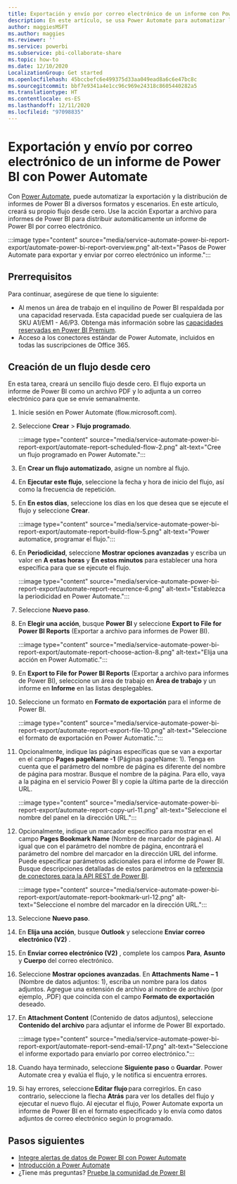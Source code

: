 ```yaml
---
title: Exportación y envío por correo electrónico de un informe con Power Automate
description: En este artículo, se usa Power Automate para automatizar la exportación y distribución de informes de Power BI en diversos escenarios y formatos admitidos.
author: maggiesMSFT
ms.author: maggies
ms.reviewer: ''
ms.service: powerbi
ms.subservice: pbi-collaborate-share
ms.topic: how-to
ms.date: 12/10/2020
LocalizationGroup: Get started
ms.openlocfilehash: 45bccbefc6e499375d33aa049ead8a6c6e47bc8c
ms.sourcegitcommit: bbf7e9341a4e1cc96c969e24318c8605440282a5
ms.translationtype: HT
ms.contentlocale: es-ES
ms.lasthandoff: 12/11/2020
ms.locfileid: "97098835"
---
```

# <a name="export-and-email-a-power-bi-report-with-power-automate"></a>Exportación y envío por correo electrónico de un informe de Power BI con Power Automate

Con [Power Automate](/power-automate/getting-started), puede automatizar la exportación y la distribución de informes de Power BI a diversos formatos y escenarios. En este artículo, creará su propio flujo desde cero. Use la acción Exportar a archivo para informes de Power BI para distribuir automáticamente un informe de Power BI por correo electrónico.

:::image type="content" source="media/service-automate-power-bi-report-export/automate-power-bi-report-overview.png" alt-text="Pasos de Power Automate para exportar y enviar por correo electrónico un informe.":::

## <a name="prerequisites"></a>Prerrequisitos  

Para continuar, asegúrese de que tiene lo siguiente:

- Al menos un área de trabajo en el inquilino de Power BI respaldada por una capacidad reservada. Esta capacidad puede ser cualquiera de las SKU A1/EM1 - A6/P3. Obtenga más información sobre las [capacidades reservadas en Power BI Premium](../admin/service-premium-what-is.md).
- Acceso a los conectores estándar de Power Automate, incluidos en todas las suscripciones de Office 365.

## <a name="create-a-flow-from-scratch"></a>Creación de un flujo desde cero 

En esta tarea, creará un sencillo flujo desde cero. El flujo exporta un informe de Power BI como un archivo PDF y lo adjunta a un correo electrónico para que se envíe semanalmente.  

1. Inicie sesión en Power Automate (flow.microsoft.com).
2. Seleccione **Crear** > **Flujo programado**. 

    :::image type="content" source="media/service-automate-power-bi-report-export/automate-report-scheduled-flow-2.png" alt-text="Cree un flujo programado en Power Automate.":::

3. En **Crear un flujo automatizado**, asigne un nombre al flujo. 
4. En **Ejecutar este flujo**, seleccione la fecha y hora de inicio del flujo, así como la frecuencia de repetición.
5. En **En estos días**, seleccione los días en los que desea que se ejecute el flujo y seleccione **Crear**.

    :::image type="content" source="media/service-automate-power-bi-report-export/automate-report-build-flow-5.png" alt-text="Power automatice, programar el flujo.":::

6. En **Periodicidad**, seleccione **Mostrar opciones avanzadas** y escriba un valor en **A estas horas** y **En estos minutos** para establecer una hora específica para que se ejecute el flujo.
 
    :::image type="content" source="media/service-automate-power-bi-report-export/automate-report-recurrence-6.png" alt-text="Establezca la periodicidad en Power Automate.":::

7. Seleccione **Nuevo paso**.
8. En **Elegir una acción**, busque **Power BI** y seleccione **Export to File for Power BI Reports** (Exportar a archivo para informes de Power BI).
 
    :::image type="content" source="media/service-automate-power-bi-report-export/automate-report-choose-action-8.png" alt-text="Elija una acción en Power Automatic.":::

9. En **Export to File for Power BI Reports** (Exportar a archivo para informes de Power BI), seleccione un área de trabajo en **Área de trabajo** y un informe en **Informe** en las listas desplegables.
10. Seleccione un formato en **Formato de exportación** para el informe de Power BI.
 
    :::image type="content" source="media/service-automate-power-bi-report-export/automate-report-export-file-10.png" alt-text="Seleccione el formato de exportación en Power Automatic.":::

11. Opcionalmente, indique las páginas específicas que se van a exportar en el campo **Pages pageName -1** (Páginas pageName: 1). Tenga en cuenta que el parámetro del nombre de página es diferente del nombre de página para mostrar. Busque el nombre de la página. Para ello, vaya a la página en el servicio Power BI y copie la última parte de la dirección URL.
 
     :::image type="content" source="media/service-automate-power-bi-report-export/automate-report-copy-url-11.png" alt-text="Seleccione el nombre del panel en la dirección URL.":::

12. Opcionalmente, indique un marcador específico para mostrar en el campo **Pages Bookmark Name** (Nombre de marcador de páginas). Al igual que con el parámetro del nombre de página, encontrará el parámetro del nombre del marcador en la dirección URL del informe. Puede especificar parámetros adicionales para el informe de Power BI. Busque descripciones detalladas de estos parámetros en la [referencia de conectores para la API REST de Power BI](/connectors/powerbi/#export-to-file-for-power-bi-reports).

    :::image type="content" source="media/service-automate-power-bi-report-export/automate-report-bookmark-url-12.png" alt-text="Seleccione el nombre del marcador en la dirección URL.":::

13. Seleccione **Nuevo paso**.
14. En **Elija una acción**, busque **Outlook** y seleccione **Enviar correo electrónico (V2)** .
15. En **Enviar correo electrónico (V2)** , complete los campos **Para**, **Asunto** y **Cuerpo** del correo electrónico.
16. Seleccione **Mostrar opciones avanzadas**. En **Attachments Name – 1** (Nombre de datos adjuntos: 1), escriba un nombre para los datos adjuntos. Agregue una extensión de archivo al nombre de archivo (por ejemplo, .PDF) que coincida con el campo **Formato de exportación** deseado.
17. En **Attachment Content** (Contenido de datos adjuntos), seleccione **Contenido del archivo** para adjuntar el informe de Power BI exportado.  
 
    :::image type="content" source="media/service-automate-power-bi-report-export/automate-report-send-email-17.png" alt-text="Seleccione el informe exportado para enviarlo por correo electrónico.":::

18. Cuando haya terminado, seleccione **Siguiente paso** o **Guardar**. Power Automate crea y evalúa el flujo, y le notifica si encuentra errores.
1. Si hay errores, seleccione **Editar flujo** para corregirlos. En caso contrario, seleccione la flecha **Atrás** para ver los detalles del flujo y ejecutar el nuevo flujo.
    Al ejecutar el flujo, Power Automate exporta un informe de Power BI en el formato especificado y lo envía como datos adjuntos de correo electrónico según lo programado.  

## <a name="next-steps"></a>Pasos siguientes

- [Integre alertas de datos de Power BI con Power Automate](service-flow-integration.md)
- [Introducción a Power Automate](/power-automate/getting-started/)
- ¿Tiene más preguntas? [Pruebe la comunidad de Power BI](https://community.powerbi.com/)

